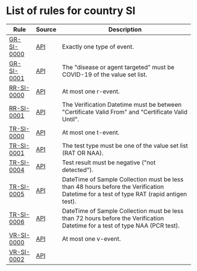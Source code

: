 # List of rules for country SI

| Rule | Source | Description |
| ---- | ------ | ----------- |
| [GR-SI-0000](GR-SI-0000.json) | [API](https://dgca-businessrule-service-test.ezdrav.si/rules/SI/b3ff5a3133ecee0c2825c6ae00de3583497db2a73030ac21df28f028dbe0f7da) | Exactly one type of event. |
| [GR-SI-0001](GR-SI-0001.json) | [API](https://dgca-businessrule-service-test.ezdrav.si/rules/SI/ecbff2add833c1298eb6da0a710546ad0073acd04552fcaa644ad3107ba2b765) | The "disease or agent targeted" must be COVID-19 of the value set list. |
| [RR-SI-0000](RR-SI-0000.json) | [API](https://dgca-businessrule-service-test.ezdrav.si/rules/SI/810ba85e620509565756313beba5f4f336e69776892abcab31213ba7e69cc655) | At most one r-event. |
| [RR-SI-0001](RR-SI-0001.json) | [API](https://dgca-businessrule-service-test.ezdrav.si/rules/SI/eebc78294a121d589ddfa72a2ada59ca6ee902b0391764c40510b08c2e2eeb77) | The Verification Datetime must be between "Certificate Valid From" and "Certificate Valid Until". |
| [TR-SI-0000](TR-SI-0000.json) | [API](https://dgca-businessrule-service-test.ezdrav.si/rules/SI/54e5ded468d73400274cb027cf40f8d1b87b62d9d3b61dcd8f3ba76e0d612cdf) | At most one t-event. |
| [TR-SI-0001](TR-SI-0001.json) | [API](https://dgca-businessrule-service-test.ezdrav.si/rules/SI/d3b26ec0e81f393d5d0f4b3a93dabe9007b736b303c11c7a64e60539f8a5851a) | The test type must be one of the value set list (RAT OR NAA). |
| [TR-SI-0004](TR-SI-0004.json) | [API](https://dgca-businessrule-service-test.ezdrav.si/rules/SI/66dbca1c7c9c0a81249ad5dfd2bf0a662f1c54a1cecb15e6f6bf16c6babdfe0d) | Test result must be negative ("not detected"). |
| [TR-SI-0005](TR-SI-0005.json) | [API](https://dgca-businessrule-service-test.ezdrav.si/rules/SI/22419daa0338a28ea58d3497491a328d054b90b5d636c740ce04f2aa6aab2e6e) | DateTime of Sample Collection must be less than 48 hours before the Verification Datetime for a test of type RAT (rapid antigen test). |
| [TR-SI-0006](TR-SI-0006.json) | [API](https://dgca-businessrule-service-test.ezdrav.si/rules/SI/0d6c087927eb4bbfb856a2695530223119d18291f4054f38b2b8bec0fc3363ae) | DateTime of Sample Collection must be less than 72 hours before the Verification Datetime for a test of type NAA (PCR test). |
| [VR-SI-0000](VR-SI-0000.json) | [API](https://dgca-businessrule-service-test.ezdrav.si/rules/SI/93c3f980f5081403818323acfe98f2da469fd6aa7a1729cdb5b5c8d49d5b35aa) | At most one v-event. |
| [VR-SI-0002](VR-SI-0002.json) | [API](https://dgca-businessrule-service-test.ezdrav.si/rules/SI/ef9aba5bfa2ceffade13e2f968068aa138ab97dd32ac3175c479811d6f2bf5e4) |  |
